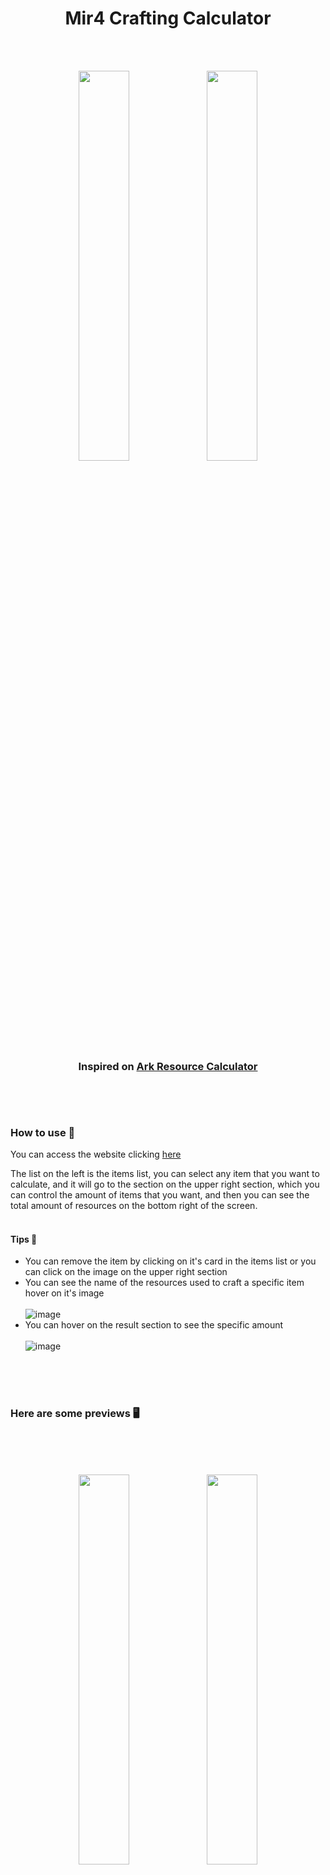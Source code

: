 <h1 align="center">Mir4 Crafting Calculator</h1>

<br/><br/>

<p align="center">
  <img width="40%" src="https://user-images.githubusercontent.com/96752883/158870339-b40982e5-97ba-43ec-a9d5-7dc84957d759.png#gh-dark-mode-only">
  <img width="40%" src="https://user-images.githubusercontent.com/96752883/158870345-348c8465-4ad5-4648-b70a-632f3e25a71a.png#gh-light-mode-only">
</p>
<h3 align="center">Inspired on <a href="https://www.arkresourcecalculator.com/">Ark Resource Calculator</a><h3>
  
<br/><br/>

  
### How to use 🔗
  
  You can access the website clicking <a href="https://mir4cc.netlify.app/">here</a>
  
  The list on the left is the items list, you can select any item that you want to calculate, and it will go to the section on the upper right section, which you can control the amount of items that you want, and then you can see the total amount of resources on the bottom right of the screen.
  <br/><br/>
  #### Tips 🧠
  - You can remove the item by clicking on it's card in the items list or you can click on the image on the upper right section
  - You can see the name of the resources used to craft a specific item hover on it's image <br/><br/>
  ![image](https://user-images.githubusercontent.com/96752883/158874007-e5fa2419-cd8f-4d4d-984d-8624175b9f36.png)
  - You can hover on the result section to see the specific amount <br/><br/>
  ![image](https://user-images.githubusercontent.com/96752883/158874447-713ef885-535a-4c12-94c4-aade866fb2ea.png)
  
<br/><br/><br/>

  
### Here are some previews 🖥️
  <br/><br/><br/>
  <p align="center">
    <img width="40%" src="https://i.imgur.com/kFUrjL9.png">
    <img width="40%" src="https://i.imgur.com/uUD0vMH.png">
    <br/><br/>
    <img width="80%" src="https://i.imgur.com/39rweQj.png">
    <br/><br/>
    <img width="40%" src="https://i.imgur.com/c8044SE.png">
    <img width="40%" src="https://i.imgur.com/ab4ywBl.png">
  </p>
  
<br/><br/>
  
## Updates 🎉
  
  ### v1.5 - (03/25/22)
  - Arbalist PT-BR translation completed
  - Search bar doesn't spell check anymore
  - Basic items on backpack, now have a millified value below them which can be hovered, and it will show the “Fancy Value” (e.g. 900000 ⇾ 900 000)
  <br/>
  <img width="20%" src="https://i.imgur.com/BcaIgCv.png"><img width="20%" src="https://i.imgur.com/cdT0BEy.png">
  - Item card now displays a simplified version of their names is the name is too big. Obs: they still can be searched by their  full name
  <br/>
  <img width="40%" src="https://i.imgur.com/Gz7BwvQ.png">
  - Fixed language not being correctly requested from storage
  
  ### V1.4 - (03/24/22)
  - All remaining class items added.
  - Filter is now saved on local Storage.
  - Class is now saved on local Storage.
  - New feature: Languages Selector.
  - New language added: PT-BR.
  - Language is saved on local Storage.
  - On collapse, item settings items increase its size.

  ### V1.3 - (03/22/22 - 03/23/22)
  - Fixed a bug when the user delete the backpack storage the website no longer worked
  - Ton of design fixes for better responsiviness
  - Design changes for better visibility
  - Added remaining items (Jewels)
  - New visual (Item Frames)
  
      <img width="40%" src="https://user-images.githubusercontent.com/96752883/159807069-1aeaa729-1aaf-4e72-9113-f6135a8739e3.png">

  
  ### V1.2 - (03/21/22) 
  - New Feature: Inventory (You can select your item and it will subtract from the result)
  - Added Copper, Dark steel and energy as default items on inventory
  - New Feature: Item display by class (Select the preferred class and it will show the items of the respective class)
  - Fixed position & New Inventory GUI design (It's no more above the filters)
  - Fixed result items hover amount (items weren't displaying the remaining ammount correctly)
  
  #### V1.1 - (03/20/22)
  - Item frames on recipe result now have a custom background for their rarity
  - New category filter (You can use multiple filters now)
  - Responsiviness design fixes
  - New colapse animation for hide items list
  - New items added (Weapons Primary & Secondary)
  - New hover animation on items from list (You can see the full name on hover)
  
  #### V1.0 - Launch
  
  There are a lot to be fixed and added, but the user already can calculate medicine items, search by name, filter by category, set the amount of multiple items and see the total resources cost


<br/><br/>

### Goals 🏆
  - Add all remaining items ✔️
  - Fancier list item collapse ✔️
  - Inventory option to the user choose their items ✔️
  - More calculator tools such as lvl up, upgrade and etc...

  
<br/><br/>


<p align="center">
  <img width="30%" src="https://user-images.githubusercontent.com/96752883/158870016-66ce131c-d517-4aac-bad0-ca522fd3733c.png">
</p>
<h3 align="center">Developed by <a href="https://htportfolio.vercel.app/">Henrique Torres</a><h3>
